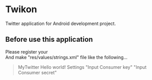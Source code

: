 # Twikon

Twitter application for Android development project.

## Before use this application
Please register your   
And make "res/values/strings.xml" file like the following...   

><?xml version="1.0" encoding="utf-8"?>    
><resources>
>
>    <string name="app_name">MyTwitter</string>
>    <string name="hello_world">Hello world!</string>
>    <string name="menu_settings">Settings</string>
>    <string name="twitter_consumer_key"> "Input Consumer key" </string>
>    <string name="twitter_consumer_secret"> "Input Consumer secret" </string>
></resources>

